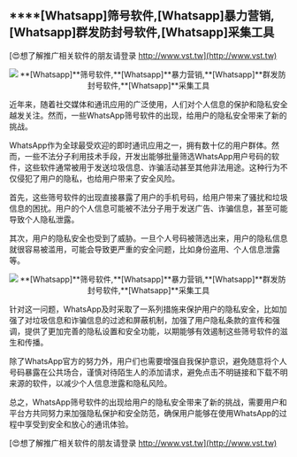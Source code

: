 ## ****[Whatsapp]**筛号软件,**[Whatsapp]**暴力营销,**[Whatsapp]**群发防封号软件,**[Whatsapp]**采集工具**

[😍想了解推广相关软件的朋友请登录 http://www.vst.tw](http://www.vst.tw)

 <center><img src="https://vst.tw/MP4/tuiguang/png/8.png" alt="**[Whatsapp]**筛号软件,**[Whatsapp]**暴力营销,**[Whatsapp]**群发防封号软件,**[Whatsapp]**采集工具"></center>

近年来，随着社交媒体和通讯应用的广泛使用，人们对个人信息的保护和隐私安全越发关注。然而，一些WhatsApp筛号软件的出现，给用户的隐私安全带来了新的挑战。

WhatsApp作为全球最受欢迎的即时通讯应用之一，拥有数十亿的用户群体。然而，一些不法分子利用技术手段，开发出能够批量筛选WhatsApp用户号码的软件，这些软件通常被用于发送垃圾信息、诈骗活动甚至其他非法用途。这种行为不仅侵犯了用户的隐私，也给用户带来了安全风险。

首先，这些筛号软件的出现直接暴露了用户的手机号码，给用户带来了骚扰和垃圾信息的困扰。用户的个人信息可能被不法分子用于发送广告、诈骗信息，甚至可能导致个人隐私泄露。

其次，用户的隐私安全也受到了威胁。一旦个人号码被筛选出来，用户的隐私信息就很容易被滥用，可能会导致更严重的安全问题，比如身份盗用、个人信息泄露等。

 <center><img src="https://vst.tw/MP4/tuiguang/png/6.png" alt="**[Whatsapp]**筛号软件,**[Whatsapp]**暴力营销,**[Whatsapp]**群发防封号软件,**[Whatsapp]**采集工具"></center>

针对这一问题，WhatsApp及时采取了一系列措施来保护用户的隐私安全，比如加强了对垃圾信息和诈骗信息的过滤和屏蔽机制，加强了用户隐私条款的宣传和强调，提供了更加完善的隐私设置和安全功能，以期能够有效遏制这些筛号软件的滋生和传播。

除了WhatsApp官方的努力外，用户们也需要增强自我保护意识，避免随意将个人号码暴露在公共场合，谨慎对待陌生人的添加请求，避免点击不明链接和下载不明来源的软件，以减少个人信息泄露和隐私风险。

总之，WhatsApp筛号软件的出现给用户的隐私安全带来了新的挑战，需要用户和平台方共同努力来加强隐私保护和安全防范，确保用户能够在使用WhatsApp的过程中享受到安全和放心的通讯体验。

[😍想了解推广相关软件的朋友请登录 http://www.vst.tw](http://www.vst.tw)



